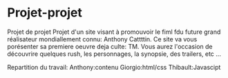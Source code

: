 # Projet-projet
Projet de projet
Projet d'un site visant à promouvoir le fiml fdu future grand réalisateur mondiallement connu: Anthony Cattttin.
Ce site va vous porésenter sa premiere oeuvre deja culte: TM. 
Vous aurez l'occasion de découvrire quelques rush, les personnages, la synopsie, des trailers, etc ...

Repartition du travail:
Anthony:contenu
Giorgio:html/css
Thibault:Javascipt
